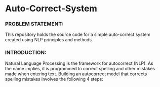 # Auto-Correct-System


### PROBLEM STATEMENT:
This repository holds the source code for a simple auto-correct system created using NLP principles and methods.



### INTRODUCTION:
Natural Language Processing is the framework for autocorrect (NLP). As the name implies, it is programmed to correct spelling and other mistakes made when entering text.
Building an autocorrect model that corrects spelling mistakes involves the following 4 steps:
